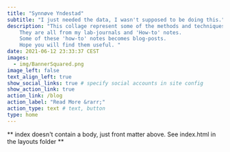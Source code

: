 ```yaml
---
title: "Synnøve Yndestad"
subtitle: "I just needed the data, I wasn't supposed to be doing this."
description: "This collage represent some of the methods and techniques I have used over the years.
    They are all from my lab-journals and 'How-to' notes.
    Some of these 'how-to' notes becomes blog-posts.   
    Hope you will find them useful. "
date: 2021-06-12 23:33:37 CEST
images:
  - img/BannerSquared.png
image_left: false
text_align_left: true
show_social_links: true # specify social accounts in site config
show_action_link: true
action_link: /blog
action_label: "Read More &rarr;"
action_type: text # text, button
type: home
---
```


** index doesn't contain a body, just front matter above.
See index.html in the layouts folder **
